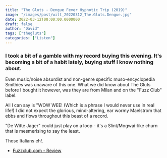 ```yaml
---
title: "The Gluts - Dengue Fever Hypnotic Trip (2019)"
image: "/images/post/wilt_20220312_The.Gluts.Dengue.jpg"
date: 2022-03-12T00:00:00.0000000
draft: false
author: "David"
tags: ["thegluts"]
categories: ["Listen"]
---
```

### I took a bit of a gamble with my record buying this evening. It's becoming a bit of a habit lately, buying stuff I know nothing about.

 Even music/noise absurdist and non-genre specific muso-encyclopedia Smithies was unaware of this one. What we did know about The Gluts before I bought it however, was they are from Milan and on the "Fuzz Club" label.

 All I can say is "WOW WEE! (Which is a phrase I would never use in real life!) I did not expect the glorious, mind-altering, ear wormy Maelstrom that ebbs and flows throughout this beast of a record. 

 "De Witte Jager" could just play on a loop - it's a Slint/Mogwai-like churn that is mesmerising to say the least.

 Those Italians eh!.

-  [Fuzzclub.com - Review](https://fuzzclub.com/products/the-gluts-dengue-fever-hypnotic-trip)